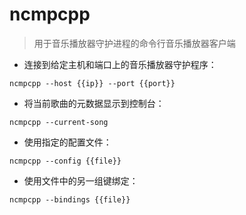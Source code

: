 # ncmpcpp

> 用于音乐播放器守护进程的命令行音乐播放器客户端

- 连接到给定主机和端口上的音乐播放器守护程序：

`ncmpcpp --host {{ip}} --port {{port}}`

- 将当前歌曲的元数据显示到控制台：

`ncmpcpp --current-song`

- 使用指定的配置文件：

`ncmpcpp --config {{file}}`

- 使用文件中的另一组键绑定：

`ncmpcpp --bindings {{file}}`

[#]: contributors: ([Datura stramonium L.])